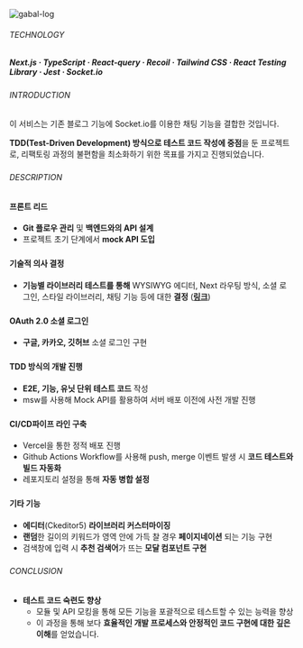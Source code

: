 ![gabal-log](https://github.com/jhchoi1182/portfolio/assets/116577489/54d15845-3c8b-40e2-8b16-3ad34ebd2880)

###### TECHNOLOGY

##### Next.js · TypeScript · React-query · Recoil · Tailwind CSS · React Testing Library · Jest · Socket.io

###

###### INTRODUCTION

이 서비스는 기존 블로그 기능에 Socket.io를 이용한 채팅 기능을 결합한 것입니다.

**TDD(Test-Driven Development) 방식으로 테스트 코드 작성에 중점**을 둔 프로젝트로, 리팩토링 과정의 불편함을 최소화하기 위한 목표를 가지고 진행되었습니다.

###

###### DESCRIPTION

#### 프론트 리드

- **Git 플로우 관리** 및 **백엔드와의 API 설계**
- 프로젝트 초기 단계에서 **mock API 도입**

###

#### 기술적 의사 결정

- **기능별 라이브러리 테스트를 통해** WYSIWYG 에디터, Next 라우팅 방식, 소셜 로그인, 스타일 라이브러리, 채팅 기능 등에 대한 **결정** ([**링크**](https://indigo-dolphin-e56.notion.site/0ff5bd90b74c4c909fef54caaf0e729e?v=28ba70a7f6bb4d5db850f6bf864074ba&pvs=4))

###

#### OAuth 2.0 소셜 로그인

- **구글, 카카오, 깃허브** 소셜 로그인 구현

###

#### TDD 방식의 개발 진행

- **E2E, 기능, 유닛 단위 테스트 코드** 작성
- msw를 사용해 Mock API를 활용하여 서버 배포 이전에 사전 개발 진행

###

#### CI/CD파이프 라인 구축

- Vercel을 통한 정적 배포 진행
- Github Actions Workflow를 사용해 push, merge 이벤트 발생 시 **코드 테스트와 빌드 자동화**
- 레포지토리 설정을 통해 **자동 병합 설정**

###

#### 기타 기능

- **에디터**(Ckeditor5) **라이브러리 커스터마이징**
- **랜덤**한 길이의 키워드가 영역 안에 가득 찰 경우 **페이지네이션** 되는 기능 구현
- 검색창에 입력 시 **추천 검색어**가 뜨는 **모달 컴포넌트 구현**

###

###### CONCLUSION

- **테스트 코드 숙련도 향상**
  - 모듈 및 API 모킹을 통해 모든 기능을 포괄적으로 테스트할 수 있는 능력을 향상
  - 이 과정을 통해 보다 **효율적인 개발 프로세스와 안정적인 코드 구현에 대한 깊은 이해**를 얻었습니다.
